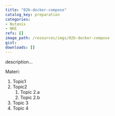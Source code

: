 ```yaml
---
title: "02b-docker-compose"
catalog_key: preparation
categories:
- Nutanix
- NKE
refs: []
image_path: /resources/imgs/02b-docker-compose
gist: 
downloads: []
---
```



description...

<!--more-->

Materi: 

1. Topic1
2. Topic2
    1. Topic 2.a
    2. Topic 2.b
3. Topic 3
4. Topic 4